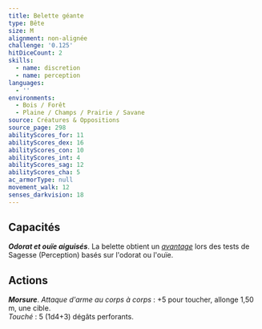 ```yaml
---
title: Belette géante
type: Bête
size: M
alignment: non-alignée
challenge: '0.125'
hitDiceCount: 2
skills:
  - name: discretion
  - name: perception
languages:
  - ''
environments:
  - Bois / Forêt
  - Plaine / Champs / Prairie / Savane
source: Créatures & Oppositions
source_page: 298
abilityScores_for: 11
abilityScores_dex: 16
abilityScores_con: 10
abilityScores_int: 4
abilityScores_sag: 12
abilityScores_cha: 5
ac_armorType: null
movement_walk: 12
senses_darkvision: 18
---
```

## Capacités
_**Odorat et ouïe aiguisés**_. La belette obtient un [_avantage_](/utiliser-les-caracteristiques/#avantage-et-desavantage) lors des tests de Sagesse (Perception) basés sur l'odorat ou l'ouïe.

## Actions
_**Morsure**_. _Attaque d'arme au corps à corps_ : +5 pour toucher, allonge 1,50 m, une cible.  
_Touché_ : 5 (1d4+3) dégâts perforants.
